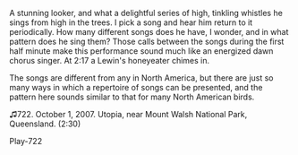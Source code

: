 A stunning looker, and what a delightful series of high, tinkling whistles he sings from high in the trees. I pick a song and hear him return to it periodically. How many different songs does he have, I wonder, and in what pattern does he sing them? Those calls between the songs during the first half minute make this performance sound much like an energized dawn chorus singer. At 2:17 a Lewin's honeyeater chimes in.

The songs are different from any in North America, but there are just so many ways in which a repertoire of songs can be presented, and the pattern here sounds similar to that for many North American birds.

♫722. October 1, 2007. Utopia, near Mount Walsh National Park, Queensland. (2:30)

Play-722
